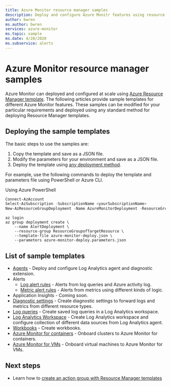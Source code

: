 ```yaml
---
title: Azure Monitor resource manager samples
description: Deploy and configure Azure Monitr features using resource manager templates
author: bwren
ms.author: bwren
services: azure-monitor
ms.topic: sample
ms.date: 4/20/2020
ms.subservice: alerts
---
```

# Azure Monitor resource manager samples

Azure Monitor can deployed and configured at scale using [Azure Resource Manager template](../../azure-resource-manager/templates/template-syntax.md). The following articles provide sample templates for different Azure Monitor features. These samples can be modified for your particular requirements and deployed using any standard method for deploying Resource Manager templates. 

## Deploying the sample templates
The basic steps to use the samples are:

1. Copy the template and save as a JSON file.
2. Modify the parameters for your environment and save as a JSON file.
4. Deploy the template using [any deployment method](../../azure-resource-manager/templates/deploy-powershell.md). 

For example, use the following commands to deploy  the template and parameters file using PowerShell or Azure CLI.

Using Azure PowerShell

```powershell
Connect-AzAccount
Select-AzSubscription -SubscriptionName <yourSubscriptionName>
New-AzResourceGroupDeployment -Name AzureMonitorDeployment -ResourceGroupName my-resource-group -TemplateFile azure-monitor-deploy.json -TemplateParameterFile azure-monitor-deploy.parameters.json
```

```azurecli
az login
az group deployment create \
    --name AlertDeployment \
    --resource-group ResourceGroupofTargetResource \
    --template-file azure-monitor-deploy.json \
    --parameters azure-monitor-deploy.parameters.json
```

## List of sample templates

- [Agents](arm-agent.md) - Deploy and configure Log Analytics agent and diagnostic extension.
- Alerts
  - [Log alert rules](arm-alerts-log.md) - Alerts from log queries and Azure activity log.
  - [Metric alert rules](arm-alerts-metric.md) - Alerts from metrics using different kinds of logic.
- Application Insights - Coming soon.
- [Diagnostic settings](arm-diagnostic-settings.md) - Create diagnostic settings to forward logs and metrics from different resource types.
- [Log queries](arm-log-queries.md) - Create saved log queries in a Log Analytics workspace.
- [Log Analytics Workspace](arm-workspace.md) - Create Log Analytics workspace and configure collection of different data sources from Log Analytics agent.
- [Workbooks](arm-workbooks.md) - Create workbooks.
- [Azure Monitor for containers](arm-container-insights.md) - Onboard clusters to Azure Monitor for containers.
- [Azure Monitor for VMs](arm-vminsights.md) - Onboard virtual machines to Azure Monitor for VMs.



## Next steps

- Learn how to [create an action group with Resource Manager templates](../platform/action-groups-create-resource-manager-template.md)
